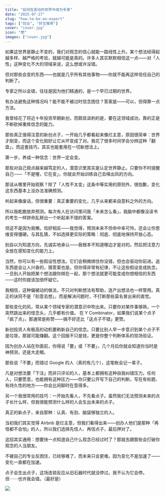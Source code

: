 ```yaml
---
title: "如何在变动的世界中成为专家"
date: "2025-07-27"
slug: "how-to-be-an-expert"
tags: ["创业", "好文推荐"]
cover: "cover.jpg"
icon: "😎"
images: ["cover.jpg"]
---
```

如果这世界是静止不变的，我们对观念的信心就能一路线性上升。某个想法经得起越多样、越严格的考验，就越可能是真的。许多人其实默默相信这一点——对「人性」这种变化不大的领域来说，这么想或许没错。



但对那些会变的东西——也就是几乎所有其他事物——你就不能再这样信任自己的判断了。



专家之所以会错，往往是因为他们精通的，是一个早已过期的世界。



有办法避免这种情况吗？能不能不被过时信念困住？答案是——可以，但得靠一点方法。



我曾经花了将近十年投资早期新创，而颇具讽刺的是，要在这领域成功，靠的正是不断砍掉重练信念的能力。



那些真正值得注意的新创点子，一开始几乎都看起来像烂主意，原因很简单：世界才刚变，而这个变化刚好让它从坏变成了对。我花了很多时间学会分辨这种「翻盘」，而这套技巧，其实也能套用在一切新想法上。



第一步，养成一种信念：世界一定会变。



那些对自己观点越来越笃定的人，潜意识里其实是认定世界静止。只要你不时提醒自己——「不是喔，它在变」，你就会开始训练自己去嗅出风的方向。



那该从哪里开始观察？除了「人性不太变」这条中等实用的原则外，很抱歉，变化这东西基本上没办法准确预测。



听起来像废话，但很重要：真正重要的变化，几乎从来都来自意料之外的方向。



所以我乾脆放弃预测。每次有人在访问里问我「未来怎么看」，我脑中都像没读书的考生一样拼命乱掰出一个听起来不错的答案。



但这不是因为我懒。恰好相反——我觉得，预测未来不但命中率可怜，还会让你思维变得僵硬。与其乱猜，不如选择更实际的策略：彻底、彻底地保持开放心态。



别自以为知道方向，先诚实地承认——我根本不知道哪边才是对的。然后把注意力全放在感知变化的能力上。



当然，你可以有一些假设性想法。它们会稍微绑住你没错，但也会驱动你前进。追东西是会让人兴奋的，猜答案也是。但你得非常有纪律，不让这些假设变成执念。
一旦别人开始把某个想法跟你绑在一起，那个想法就更可能变成你想相信的东西——这时你就该加倍怀疑它。



我相信，这种偏被动的做法，不只对判断想法有帮助，连产出想法也一样管用。真正的诀窍不是「刻意去想」，而是解决问题时，不打断那些莫名冒出来的直觉。



那些变化的风，常从某个领域专家的潜意识中吹出来。只要你对某件事够熟，一个突然跳出来的怪念头，几乎都有价值。
在 Y Combinator，如果我们说某个点子「疯了点」，那通常是称赞——搞不好还比「这点子不错」更赞。



新创投资人有极高的动机要刷新自己的信念。只要比别人早一步意识到某个点子不是垃圾，那就可能赚翻。这个回报不只是钱，更是你整个判断体系的现场验证。



因为创办人站在你面前，你得说「要」或「不要」，几个月后你就会知道你当时是神预测，还是大走眼。



那些说「不要」而错过 Google 的人（真的有几个），这笔帐会记一辈子。



凡是对想法要「下注」而非只评论的人，基本上都拥有这种自我纠错压力。任何人，只要愿意，也能拥有这种压力——你只要公开写下自己的判断。写在有标题、有持久性的地方——你会比闲聊时在意得多。



另一个我很常用的技巧：一开始先看人，不先看点子。虽然我们无法预测未来的点子长什么样，但我很能预测什么样的人会生出未来的点子。



真正的新点子，来自那种：认真、有劲、脑袋够独立的人。



当初我们其实觉得 Airbnb 是烂主意，但我们看得出来——创办人他们是那种「再怪都不会怕」的人，所以我们选择先信人、再信点子，最后押对了。



这招其实通用：想要快一点知道自己什么观念已经过时了？那就去跟那些会打破你观念的人当朋友。



不被自己的专业反困住，已经够难了，而未来只会更难。因为变化不是加速了——变化一直都在加速。



点子会生出点子，这场连锁反应从旧石器时代就没停过。我不认为它会停。
但⋯⋯也许我会错。（最好是）




![](https://prod-files-secure.s3.us-west-2.amazonaws.com/112d0858-5090-4d34-a606-b75eb8d65fd2/46476355-9cf3-4e99-9b7a-3531bc426380/1000202064.png?X-Amz-Algorithm=AWS4-HMAC-SHA256&X-Amz-Content-Sha256=UNSIGNED-PAYLOAD&X-Amz-Credential=ASIAZI2LB4662QOW4I3N%2F20251023%2Fus-west-2%2Fs3%2Faws4_request&X-Amz-Date=20251023T114354Z&X-Amz-Expires=3600&X-Amz-Security-Token=IQoJb3JpZ2luX2VjEIv%2F%2F%2F%2F%2F%2F%2F%2F%2F%2FwEaCXVzLXdlc3QtMiJIMEYCIQCyKbuO8qALmtjtbwO2SgAuujji%2BvGpNnpi6BxjTvdLwQIhAIWH73vQX4xIymLFtiFrfwnLwgdBkPJWSix%2FcyYMAUwrKv8DCEQQABoMNjM3NDIzMTgzODA1IgwSMxAMZFCt8z5fha8q3AO6xZLYh5zUWWuSem%2Bq%2Bfb7VBBC8EVTHvTX7wKcuK4qUKcYm6CQAaakIywH47yXpQPmUF3b1jeSr1O8mKZMU2tUQgtu2d8cZiLnSGHz8tgFlskUMrYpsaHG3n8i0NS1op%2BJCHIHDKu9%2BCEb%2FWURpBjN3OMqYEFHvKbEtrWCXQqrq8KkFuJyp2m4nMzRvysErJsn81b8vOSV5yqkqpWgxsj7Xg6oeX4n5p8yREeMYrDE%2BroNylEyNd2OBMKSSaG93Uxc9xUXZH3lG56hqSw%2FykCXedtajQdQD63FytfEsWJt3GOvBanvvKy9oI9jvZMxqTjQ6uok8Y7kP45c9fd7WRFA6QDXzi8hLveI0ICPH9Whi6fU0c67I5VcUsajaOZbh7A51ubJ11IJSmeGaRdBR19JPIdLcETLsh6qDTN8E0q2z58aGsZ1Ogvpufn1F6ARf%2FBiH91M%2B4Hj7M9ADPoPsyU4CRKU9rSmFOPoFmL9I%2FTEiPgce8bHQvW9y9Cag%2FkLvZyikpVGYbXoGmEfSrje4DbqmBZoxa4AWNR1d88zr6wUwP%2BlquYHEdNKYQsG%2BNVuAJ5cwc4MrobT3Gmq5%2FB3uvTzYgt9fPG3Knwp2RtYb0K0BnShyf69eBaofSw8KTCYlujHBjqkAbEJoQQYS84iujMyinSv%2BTOFSAxqoB7PNkbQfm8IEklSvnmcA5gatmtkV2L4PPqafD%2Bgc1jDNnF%2BCjLlpTiebR8ljx958UOZGCFbEQgiL26wqMAZJPaHqBSembsWmH%2B10U71uzJ8Yrcp3zx8RLJgyhLbZ%2FPPpX8mko2zhFjjHi2J5cZdKfn7oz7%2F%2BdC4K1HZ6KajekP5y1COmUJ1M%2BkXBoiaWLY9&X-Amz-Signature=3d24139f9ec8acfac65d44db7615599f401e53b83da7c269fc90d29e8bede0b9&X-Amz-SignedHeaders=host&x-amz-checksum-mode=ENABLED&x-id=GetObject)

